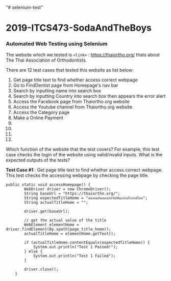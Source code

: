 "# selenium-test" 
# 2019-ITCS473-SodaAndTheBoys
### Automated Web Testing using Selenium

The website which we tested is `<link>` : <https://thaiortho.org/> thats about The Thai Association of Orthodontists.

There are 12 test cases that tested this website as list below:
                
1. Get page title text to find whether access correct webpage 
2. Go to FindDentist page from Homepage's nav bar
3. Search by inputting name into search box
4. Search by inputting Country into search box then appears the error alert
5. Access the Facebook page from Thaiortho.org website
6. Access the Youtube channel from Thaiortho.org website
7. Access the Category page
8. Make a Online Payment
9. 
10.
11.
12. 


Which function of the website that the test covers? For example, this test case checks the login of the website using valid/invalid inputs.
What is the expected outputs of the tests?

**Test Case #1** : Get page title text to find whether access correct webpage.
This test checks the accessing webpage by checking the page title.

	public static void accessHomepage() {
			WebDriver driver = new ChromeDriver();
			String baseUrl = "https://thaiortho.org/";
			String expectedTitleHome = "สมาคมทันตแพทย์จัดฟันแห่งประเทศไทย";
			String actualTitleHome = "";

			driver.get(baseUrl);

			// get the actual value of the title
			WebElement elementHome = driver.findElement(By.xpath(page_title_home));
			actualTitleHome = elementHome.getText();

			if (actualTitleHome.contentEquals(expectedTitleHome)) {
				System.out.println("Test 1 Passed!");
			} else {
				System.out.println("Test 1 Failed");
			}

			driver.close();
		}



